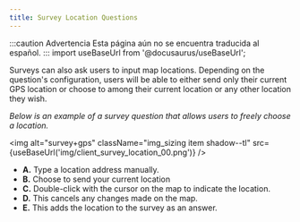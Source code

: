 ```yaml
---
title: Survey Location Questions
---
```


:::caution Advertencia
Esta página aún no se encuentra traducida al español.
:::
import useBaseUrl from '@docusaurus/useBaseUrl'; 

Surveys can also ask users to input map locations. Depending on the question's configuration, users will be able to either send only their current GPS location or choose to among their current location or any other location they wish.

_Below is an example of a survey question that allows users to freely choose a location._

<img alt="survey+gps" className="img_sizing item shadow--tl" src={useBaseUrl('img/client_survey_location_00.png')} />
<br/>

<div className="margin-left--lg">

- **A.** Type a location address manually.
- **B.** Choose to send your current location
- **C.** Double-click with the cursor on the map to indicate the location.
- **D.** This cancels any changes made on the map.
- **E.** This adds the location to the survey as an answer.

</div>
<br/>

